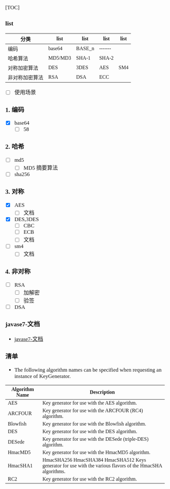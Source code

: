 <span  style="font-family: Simsun,serif; font-size: 17px; ">

[TOC]

### list

| 分类      | list    | list   | list    | list |
|---------|---------|--------|---------|------|
| 编码      | base64  | BASE_n | ------- |
| 哈希算法    | MD5/MD3 | SHA-1  | SHA-2   |
| 对称加密算法  | DES     | 3DES   | AES     | SM4  |
| 非对称加密算法 | RSA     | DSA    | ECC     |

- [ ] 使用场景

### 1. 编码

- [x] base64
    - [ ] 58

### 2. 哈希

- [ ] md5
    - [ ] MD5 摘要算法
- [ ] sha256

### 3. 对称

- [x] AES
    - [ ] 文档
- [x] DES,3DES
    - [ ] CBC
    - [ ] ECB
    - [ ] 文档
- [ ] sm4
    - [ ] 文档

### 4. 非对称

- [ ] RSA
    - [ ] 加解密
    - [ ] 验签
- [ ] DSA

### javase7-文档

- [javase7-文档](https://docs.oracle.com/javase/7/docs/technotes/guides/security/StandardNames.html#KeyFactory)

### 清单

- The following algorithm names can be specified when requesting an instance of KeyGenerator.

| Algorithm Name | Description                                                                                                 |
|----------------|-------------------------------------------------------------------------------------------------------------|
| AES            |    Key generator for use with the AES algorithm.                                                              |
| ARCFOUR        |    Key generator for use with the ARCFOUR (RC4) algorithm.                                                    |
| Blowfish       |    Key generator for use with the Blowfish algorithm.                                                         |
| DES            |    Key generator for use with the DES algorithm.                                                              |
| DESede         |    Key generator for use with the DESede (triple-DES) algorithm.                                              |
| HmacMD5        |    Key generator for use with the HmacMD5 algorithm.                                                          |
| HmacSHA1       | HmacSHA256 HmacSHA384 HmacSHA512	Keys generator for use with the various flavors of the HmacSHA algorithms. |
| RC2            |    Key generator for use with the RC2 algorithm.                                                              |

</span>